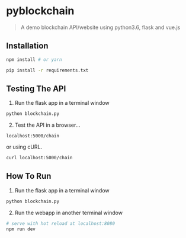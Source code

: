 # pyblockchain

> A demo blockchain API/website using python3.6, flask and vue.js

## Installation

``` bash
npm install # or yarn
```
```bash
pip install -r requirements.txt
```

## Testing The API

1. Run the flask app in a terminal window
```bash
python blockchain.py
```

2. Test the API in a browser...

```localhost:5000/chain```

or using cURL.
```bash
curl localhost:5000/chain
```

## How To Run

1. Run the flask app in a terminal window
```bash
python blockchain.py
```

2. Run the webapp in another terminal window

``` bash
# serve with hot reload at localhost:8080
npm run dev
```
